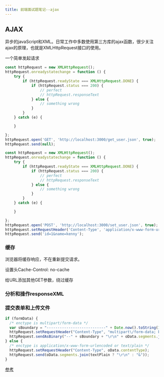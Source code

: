 ```yaml
---
title: 前端面试题笔记--ajax
---
```


## AJAX

异步的javaScript和XML。日常工作中多数使用第三方库的ajax函数，很少关注ajax的原理，也就是XMLHttpRequest接口的使用。

一个简单发起请求

```javascript
const httpRequest = new XMLHttpRequest();
httpRequest.onreadystatechange = function () {
    try {
        if (httpRequest.readyState === XMLHttpRequest.DONE) {
            if (httpRequest.status === 200) {
                // perfect
                // httpRequest.responseText
            } else {
                // something wrong
            }
        }
    } catch (e) {

    }

};
httpRequest.open('GET', 'http://localhost:3000/get_user.json', true);
httpRequest.send(null);
```

```javascript
const httpRequest = new XMLHttpRequest();
httpRequest.onreadystatechange = function () {
    try {
        if (httpRequest.readyState === XMLHttpRequest.DONE) {
            if (httpRequest.status === 200) {
                // perfect
                // httpRequest.responseText
            } else {
                // something wrong
            }
        }
    } catch (e) {

    }

};
httpRequest.open('POST', 'http://localhost:3000/set_user.json', true);
httpRequest.setRequestHeader('Content-Type', 'application/x-www-form-urlencoded');
httpRequest.send('id=1&name=kenny');
```
### 缓存

浏览器将缓存响应，不在重新提交请求。

设置头Cache-Control: no-cache

给URL添加其他GET参数，绕过缓存

### 分析和操作responseXML

### 提交表单和上传文件

```javascript
if (formData) {
  /* enctype is multipart/form-data */
  var sBoundary = "---------------------------" + Date.now().toString(16);
  httpRequest.setRequestHeader("Content-Type", "multipart\/form-data; boundary=" + sBoundary);
  httpRequest.sendAsBinary("--" + sBoundary + "\r\n" + oData.segments.join("--" + sBoundary + "\r\n") + "--" + sBoundary + "--\r\n");
} else {
  /* enctype is application/x-www-form-urlencoded or text/plain */
  httpRequest.setRequestHeader("Content-Type", oData.contentType);
  httpRequest.send(oData.segments.join(textPlain ? "\r\n" : "&"));
}
```

[参考](https://developer.mozilla.org/zh-CN/docs/Web/API/XMLHttpRequest/Using_XMLHttpRequest)
